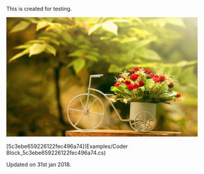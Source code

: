  
 This is created for testing. 
 
 ![](Images/680285_5c402e44028d702a642baa06.jpeg) 
 
 [5c3ebe659226122fec496a74](Examples/Coder Block_5c3ebe659226122fec496a74.cs) 
 
 Updated on 31st jan 2018.
